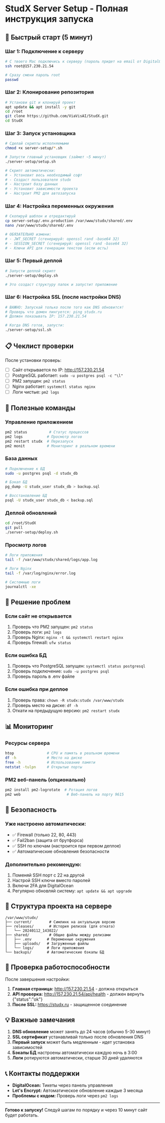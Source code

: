 # StudX Server Setup - Полная инструкция запуска

## 🚀 Быстрый старт (5 минут)

### Шаг 1: Подключение к серверу
```bash
# С твоего Mac подключись к серверу (пароль придет на email от DigitalOcean)
ssh root@157.230.21.54

# Сразу смени пароль root
passwd
```

### Шаг 2: Клонирование репозитория
```bash
# Установи git и клонируй проект
apt update && apt install -y git
cd /root
git clone https://github.com/ViaVisAI/StudX.git
cd StudX
```

### Шаг 3: Запуск установщика
```bash
# Сделай скрипты исполняемыми
chmod +x server-setup/*.sh

# Запусти главный установщик (займет ~5 минут)
./server-setup/setup.sh

# Скрипт автоматически:
# - Установит весь необходимый софт
# - Создаст пользователя studx
# - Настроит базу данных
# - Установит зависимости проекта
# - Настроит PM2 для автозапуска
```

### Шаг 4: Настройка переменных окружения
```bash
# Скопируй шаблон и отредактируй
cp server-setup/.env.production /var/www/studx/shared/.env
nano /var/www/studx/shared/.env

# ОБЯЗАТЕЛЬНО измени:
# - JWT_SECRET (сгенерируй: openssl rand -base64 32)
# - SESSION_SECRET (сгенерируй: openssl rand -base64 32)
# - Ключи API для генерации текстов (если есть)
```

### Шаг 5: Первый деплой
```bash
# Запусти деплой скрипт
./server-setup/deploy.sh

# Это создаст структуру папок и запустит приложение
```

### Шаг 6: Настройка SSL (после настройки DNS)
```bash
# ВАЖНО: Запускай только после того как DNS обновится!
# Проверь что домен пингуется: ping studx.ru
# Должен показывать IP: 157.230.21.54

# Когда DNS готов, запусти:
./server-setup/ssl.sh
```

## 📋 Чеклист проверки

После установки проверь:

- [ ] Сайт открывается по IP: http://157.230.21.54
- [ ] PostgreSQL работает: `sudo -u postgres psql -c "\l"`
- [ ] PM2 запущен: `pm2 status`
- [ ] Nginx работает: `systemctl status nginx`
- [ ] Логи чистые: `pm2 logs`

## 🔧 Полезные команды

### Управление приложением
```bash
pm2 status          # Статус процессов
pm2 logs           # Просмотр логов
pm2 restart studx  # Перезапуск
pm2 monit          # Мониторинг в реальном времени
```

### База данных
```bash
# Подключение к БД
sudo -u postgres psql -d studx_db

# Бэкап БД
pg_dump -U studx_user studx_db > backup.sql

# Восстановление БД
psql -U studx_user studx_db < backup.sql
```

### Деплой обновлений
```bash
cd /root/StudX
git pull
./server-setup/deploy.sh
```

### Просмотр логов
```bash
# Логи приложения
tail -f /var/www/studx/shared/logs/app.log

# Логи Nginx
tail -f /var/log/nginx/error.log

# Системные логи
journalctl -xe
```

## 🚨 Решение проблем

### Если сайт не открывается
1. Проверь что PM2 запущен: `pm2 status`
2. Проверь логи: `pm2 logs`
3. Проверь Nginx: `nginx -t && systemctl restart nginx`
4. Проверь firewall: `ufw status`

### Если ошибка БД
1. Проверь что PostgreSQL запущен: `systemctl status postgresql`
2. Проверь подключение: `sudo -u postgres psql`
3. Проверь пароль в .env файле

### Если ошибка при деплое
1. Проверь права: `chown -R studx:studx /var/www/studx`
2. Проверь место на диске: `df -h`
3. Откати на предыдущую версию: `pm2 restart studx`

## 📊 Мониторинг

### Ресурсы сервера
```bash
htop               # CPU и память в реальном времени
df -h              # Место на диске
free -h            # Использование памяти
netstat -tulpn     # Открытые порты
```

### PM2 веб-панель (опционально)
```bash
pm2 install pm2-logrotate  # Ротация логов
pm2 web                     # Веб-панель на порту 9615
```

## 🔐 Безопасность

### Уже настроено автоматически:
- ✅ Firewall (только 22, 80, 443)
- ✅ Fail2ban (защита от брутфорса)
- ✅ SSH по ключам (настроится при первом деплое)
- ✅ Автоматические обновления безопасности

### Дополнительно рекомендую:
1. Поменяй SSH порт с 22 на другой
2. Настрой SSH ключи вместо паролей
3. Включи 2FA для DigitalOcean
4. Регулярно обновляй систему: `apt update && apt upgrade`

## 📝 Структура проекта на сервере

```
/var/www/studx/
├── current/        # Симлинк на актуальную версию
├── releases/       # История релизов (для отката)
│   └── 20240112_143022/
├── shared/         # Общие файлы между релизами
│   ├── .env       # Переменные окружения
│   ├── uploads/   # Загруженные файлы
│   └── logs/      # Логи приложения
└── backups/       # Автоматические бэкапы БД
```

## 🎯 Проверка работоспособности

После завершения настройки:

1. **Главная страница:** http://157.230.21.54 - должна открыться
2. **API проверка:** http://157.230.21.54/api/health - должен вернуть {"status":"ok"}
3. **После SSL:** https://studx.ru - защищенное соединение

## 💡 Важные замечания

1. **DNS обновление** может занять до 24 часов (обычно 5-30 минут)
2. **SSL сертификат** устанавливай только после обновления DNS
3. **Первый запуск** может быть медленным - идет установка зависимостей
4. **Бэкапы БД** настроены автоматически каждую ночь в 3:00
5. **Логи** ротируются автоматически, старше 30 дней удаляются

## 📞 Контакты поддержки

- **DigitalOcean:** Тикеты через панель управления
- **Let's Encrypt:** Автоматическое обновление каждые 3 месяца
- **Проблемы с кодом:** Проверь логи через `pm2 logs`

---

**Готово к запуску!** Следуй шагам по порядку и через 10 минут сайт будет работать.
